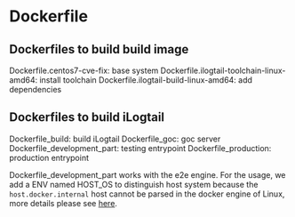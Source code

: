 # Dockerfile

## Dockerfiles to build build image

Dockerfile.centos7-cve-fix: base system
Dockerfile.ilogtail-toolchain-linux-amd64: install toolchain
Dockerfile.ilogtail-build-linux-amd64: add dependencies

## Dockerfiles to build iLogtail

Dockerfile_build: build iLogtail
Dockerfile_goc: goc server
Dockerfile_development_part: testing entrypoint
Dockerfile_production: production entrypoint

Dockerfile_development_part works with the e2e engine. For the usage, we add a ENV named HOST_OS to distinguish host system because the `host.docker.internal` host cannot be parsed in the docker engine of Linux, more details please see [here](https://github.com/docker/for-linux/issues/264).
